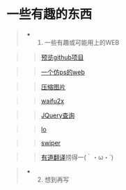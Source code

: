 # 一些有趣的东西

> * 1. 一些有趣或可能用上的WEB

> >[预览github项目](htmlpreview.github.io/?)

> >[一个仿ps的web](www.ptotopea.com)

> >[压缩图片](https://tinypng.com/)

> >[waifu2x](http://waifu2x.udp.jp/)

> >[JQuery查询](http://jquery.cuishifeng.cn/)

> >[lo](https://www.lodashjs.com/)

> >[swiper](https://www.swiper.com.cn/demo/index.html)

> >[有道翻译](http://fanyi.youdao.com/)捞得一(｀・ω・´)

> * 2. 想到再写
> > 
